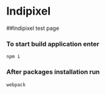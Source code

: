 # Indipixel
##Indipixel test page
### To start build application enter
    npm i
### After packages installation run
    webpack
